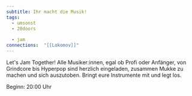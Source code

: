 ```yaml
---
subtitle: Ihr macht die Musik!
tags:
  - umsonst
  - 20doors
  
  - jam
connections:  "[[Lokomov]]"
---
```

Let's Jam Together! Alle Musiker:innen, egal ob Profi oder Anfänger, von Grindcore bis Hyperpop sind herzlich eingeladen, zusammen Mukke zu machen und sich auszutoben. Bringt eure Instrumente mit und legt los.

Beginn: 20:00 Uhr

